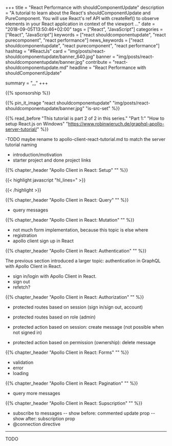 +++
title = "React Performance with shouldComponentUpdate"
description = "A tutorial to learn about the React's shouldComponentUpdate and PureComponent. You will use React's ref API with createRef() to observe elements in your React application in context of the viewport ..."
date = "2018-09-05T13:50:46+02:00"
tags = ["React", "JavaScript"]
categories = ["React", "JavaScript"]
keywords = ["react shouldcomponentupdate", "react purecomponent", "react performance"]
news_keywords = ["react shouldcomponentupdate", "react purecomponent", "react performance"]
hashtag = "#ReactJs"
card = "img/posts/react-shouldcomponentupdate/banner_640.jpg"
banner = "img/posts/react-shouldcomponentupdate/banner.jpg"
contribute = "react-shouldcomponentupdate.md"
headline = "React Performance with shouldComponentUpdate"

summary = ",,,"
+++

{{% sponsorship %}}

{{% pin_it_image "react shouldcomponentupdate" "img/posts/react-shouldcomponentupdate/banner.jpg" "is-src-set" %}}

{{% read_before "This tutorial is part 2 of 2 in this series." "Part 1:" "How to setup React.js on Windows" "https://www.robinwieruch.de/graphql-apollo-server-tutorial/" %}}

-TODO maybe rename to apollo-client-react-tutorial.md to match the server tutorial naming
- introduction/motivation
- starter project and done project links

{{% chapter_header "Apollo Client in React: Setup" "" %}}

{{< highlight javascript "hl_lines=" >}}

{{< /highlight >}}

{{% chapter_header "Apollo Client in React: Query" "" %}}

- query messages

{{% chapter_header "Apollo Client in React: Mutation" "" %}}

- not much form implementation, because this topic is else where
- registration
- apollo client sign up in React

{{% chapter_header "Apollo Client in React: Authentication" "" %}}

The previous section introduced a larger topic: authentication in GraphQL with Apollo Client in React.

- sign in/login with Apollo Client in React.
- sign out
- refetch?

{{% chapter_header "Apollo Client in React: Authorization" "" %}}

- protected routes based on session (sign in/sign out, account)
- protected routes based on role (admin)

- protected action based on session: create message (not possible when not signed in)
- protected action based on permission (ownership): delete message

{{% chapter_header "Apollo Client in React: Forms" "" %}}

- validation
- error
- loading

{{% chapter_header "Apollo Client in React: Pagination" "" %}}

- query more messages

{{% chapter_header "Apollo Client in React: Supscription" "" %}}

- subscribe to messages
-- show before: commented update prop
-- show after: subscription prop
- @connection directive

<hr class="section-divider">

TODO